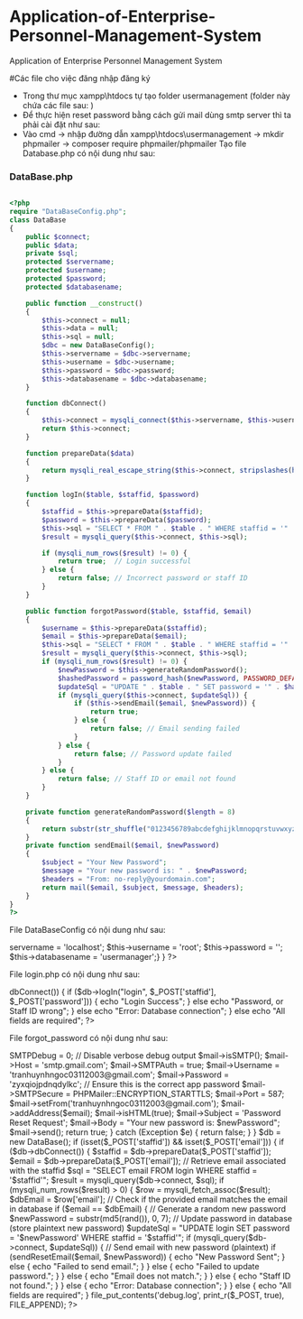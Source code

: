 # Application-of-Enterprise-Personnel-Management-System
Application of Enterprise Personnel Management System

#Các file cho việc đăng nhập đăng ký
- Trong thư mục xampp\htdocs tự tạo folder usermanagement (folder này chứa các file sau: )
- Để thực hiện reset password bằng cách gửi mail dùng smtp server thì ta phải cài đặt như sau:
- Vào cmd -> nhập đường dẫn xampp\htdocs\usermanagement -> mkdir phpmailer -> composer require phpmailer/phpmailer
Tạo file Database.php có nội dung như sau:

### DataBase.php

```php

<?php
require "DataBaseConfig.php";
class DataBase
{
    public $connect;
    public $data;
    private $sql;
    protected $servername;
    protected $username;
    protected $password;
    protected $databasename;

    public function __construct()
    {
        $this->connect = null;
        $this->data = null;
        $this->sql = null;
        $dbc = new DataBaseConfig();
        $this->servername = $dbc->servername;
        $this->username = $dbc->username;
        $this->password = $dbc->password;
        $this->databasename = $dbc->databasename;
    }

    function dbConnect()
    {
        $this->connect = mysqli_connect($this->servername, $this->username, $this->password, $this->databasename);
        return $this->connect;
    }

    function prepareData($data)
    {
        return mysqli_real_escape_string($this->connect, stripslashes(htmlspecialchars($data)));
    }

    function logIn($table, $staffid, $password)
    {
        $staffid = $this->prepareData($staffid);
        $password = $this->prepareData($password);
        $this->sql = "SELECT * FROM " . $table . " WHERE staffid = '" . $staffid . "' AND password = '" . $password . "'";
        $result = mysqli_query($this->connect, $this->sql);

        if (mysqli_num_rows($result) != 0) {
            return true;  // Login successful
        } else {
            return false; // Incorrect password or staff ID
        }
    }

    public function forgotPassword($table, $staffid, $email)
    {
        $username = $this->prepareData($staffid);
        $email = $this->prepareData($email);
        $this->sql = "SELECT * FROM " . $table . " WHERE staffid = '" . $staffid . "' AND email = '" . $email . "'";
        $result = mysqli_query($this->connect, $this->sql);
        if (mysqli_num_rows($result) != 0) {
            $newPassword = $this->generateRandomPassword();
            $hashedPassword = password_hash($newPassword, PASSWORD_DEFAULT);
            $updateSql = "UPDATE " . $table . " SET password = '" . $hashedPassword . "' WHERE staffid = '" . $staffid . "'";
            if (mysqli_query($this->connect, $updateSql)) {
                if ($this->sendEmail($email, $newPassword)) {
                    return true;
                } else {
                    return false; // Email sending failed
                }
            } else {
                return false; // Password update failed
            }
        } else {
            return false; // Staff ID or email not found
        }
    }

    private function generateRandomPassword($length = 8)
    {
        return substr(str_shuffle("0123456789abcdefghijklmnopqrstuvwxyzABCDEFGHIJKLMNOPQRSTUVWXYZ"), 0, $length);
    }
    private function sendEmail($email, $newPassword)
    {
        $subject = "Your New Password";
        $message = "Your new password is: " . $newPassword;
        $headers = "From: no-reply@yourdomain.com";
        return mail($email, $subject, $message, $headers);
    }
}
?>
```



File DataBaseConfig có nội dung như sau:
<?php

class DataBaseConfig
{
    public $servername;
    public $username;
    public $password;
    public $databasename;

    public function __construct()
    {
        $this->servername = 'localhost';
        $this->username = 'root';
        $this->password = '';
        $this->databasename = 'usermanager';}
}
?>

File login.php có nội dung như sau:
<?php
require "DataBase.php";
$db = new DataBase();
if (isset($_POST['password']) && isset($_POST['staffid'])) {
    if ($db->dbConnect()) {
        if ($db->logIn("login", $_POST['staffid'], $_POST['password'])) {
            echo "Login Success";
        } else echo "Password, or Staff ID wrong";
    } else echo "Error: Database connection";
} else echo "All fields are required";
?>

File forgot_password có nội dung như sau:
<?php
require "DataBase.php";
require 'vendor/autoload.php';

use PHPMailer\PHPMailer\PHPMailer;
use PHPMailer\PHPMailer\Exception;

function sendResetEmail($email, $newPassword) {
    $mail = new PHPMailer(true);
    try {
        $mail->SMTPDebug = 0; // Disable verbose debug output
        $mail->isSMTP();
        $mail->Host = 'smtp.gmail.com';
        $mail->SMTPAuth = true;
        $mail->Username = 'tranhuynhngoc03112003@gmail.com';
        $mail->Password = 'zyxqiojpdnqdylkc'; // Ensure this is the correct app password
        $mail->SMTPSecure = PHPMailer::ENCRYPTION_STARTTLS;
        $mail->Port = 587;

        $mail->setFrom('tranhuynhngoc03112003@gmail.com');
        $mail->addAddress($email);
        $mail->isHTML(true);

        $mail->Subject = 'Password Reset Request';
        $mail->Body    = "Your new password is: $newPassword";

        $mail->send();
        return true;
    } catch (Exception $e) {
        return false;
    }
}

$db = new DataBase();

if (isset($_POST['staffid']) && isset($_POST['email'])) {
    if ($db->dbConnect()) {
        $staffid = $db->prepareData($_POST['staffid']);
        $email = $db->prepareData($_POST['email']);

        // Retrieve email associated with the staffid
        $sql = "SELECT email FROM login WHERE staffid = '$staffid'";
        $result = mysqli_query($db->connect, $sql);

        if (mysqli_num_rows($result) > 0) {
            $row = mysqli_fetch_assoc($result);
            $dbEmail = $row['email'];

            // Check if the provided email matches the email in database
            if ($email == $dbEmail) {
                // Generate a random new password
                $newPassword = substr(md5(rand()), 0, 7);

                // Update password in database (store plaintext new password)
                $updateSql = "UPDATE login SET password = '$newPassword' WHERE staffid = '$staffid'";
                if (mysqli_query($db->connect, $updateSql)) {
                    // Send email with new password (plaintext)
                    if (sendResetEmail($email, $newPassword)) {
                        echo "New Password Sent";
                    } else {
                        echo "Failed to send email.";
                    }
                } else {
                    echo "Failed to update password.";
                }
            } else {
                echo "Email does not match.";
            }
        } else {
            echo "Staff ID not found.";
        }
    } else {
        echo "Error: Database connection";
    }
} else {
    echo "All fields are required";
}
file_put_contents('debug.log', print_r($_POST, true), FILE_APPEND);
?>


